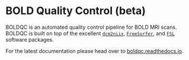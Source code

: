 # BOLD Quality Control (beta)
BOLDQC is an automated quality control pipeline for BOLD MRI scans. BOLDQC
is built on top of the excellent
[`dcm2niix`](https://github.com/rordenlab/dcm2niix), 
[`FreeSurfer`](https://surfer.nmr.mgh.harvard.edu/),
and
[`FSL`](https://fsl.fmrib.ox.ac.uk/fsl)
software packages.

For the latest documentation please head over to [boldqc.readthedocs.io](https://boldqc.readthedocs.io).

